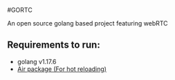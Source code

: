 #GORTC

An open source golang based project featuring webRTC

## Requirements to run:

- golang v1.17.6
- [Air package (For hot reloading)](https://github.com/cosmtrek/air)
